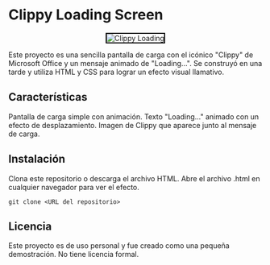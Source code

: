 
# Clippy Loading Screen

<p align="center">
  <img src="https://github.com/user-attachments/assets/f4e4e947-65b1-4c8a-9a17-afddfe629fb7" alt="Clippy Loading" style="border: 2px solid black;">
</p>

Este proyecto es una sencilla pantalla de carga con el icónico "Clippy" de Microsoft Office y un mensaje animado de "Loading...". Se construyó en una tarde y utiliza HTML y CSS para lograr un efecto visual llamativo.
## Características

Pantalla de carga simple con animación.
Texto "Loading..." animado con un efecto de desplazamiento.
Imagen de Clippy que aparece junto al mensaje de carga.

## Instalación

Clona este repositorio o descarga el archivo HTML.
Abre el archivo .html en cualquier navegador para ver el efecto.

```git
git clone <URL del repositorio>
```
## Licencia

Este proyecto es de uso personal y fue creado como una pequeña demostración. No tiene licencia formal.
